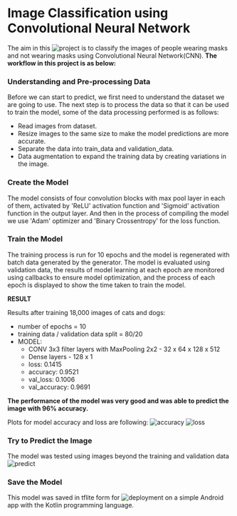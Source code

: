 # Image Classification using Convolutional Neural Network
The aim in this ![project](https://github.com/MuhamadSyarifFakhrezi/FaceMaskDetection/blob/master/image_classification_deployment.ipynb) is to classify the images of people wearing masks and not wearing masks using Convolutional Neural Network(CNN).
**The workflow in this project is as below:**
### Understanding and Pre-processing Data
Before we can start to predict, we first need to understand the dataset we are going to use. The next step is to process the data so that it can be used to train the model, some of the data processing performed is as follows:
- Read images from dataset.
- Resize images to the same size to make the model predictions are more accurate.
- Separate the data into train_data and validation_data.
- Data augmentation to expand the training data by creating variations in the image.

### Create the Model
The model consists of four convolution blocks with max pool layer in each of them, activated by 'ReLU' activation function and 'Sigmoid' activation function in the output layer.
And then in the process of compiling the model we use 'Adam' optimizer and 'Binary Crossentropy' for the loss function.

### Train the Model
The training process is run for 10 epochs and the model is regenerated with batch data generated by the generator. The model is evaluated using validation data, the results of model learning at each epoch are monitored using callbacks to ensure model optimization, and the process of each epoch is displayed to show the time taken to train the model.

**RESULT**

Results after training 18,000 images of cats and dogs:
* number of epochs = 10
* training data / validation data split = 80/20
* MODEL:
    - CONV 3x3 filter layers with MaxPooling 2x2 - 32 x 64 x 128 x 512
    - Dense layers - 128 x 1
    - loss: 0.1415
    - accuracy: 0.9521
    - val_loss: 0.1006
    - val_accuracy: 0.9691

**The performance of the model was very good and was able to predict the image with 96% accuracy.**

Plots for model accuracy and loss are following:
![accuracy](https://github.com/user-attachments/assets/39f78b3b-8bdc-498f-9db3-419d47ee2dd4)
![loss](https://github.com/user-attachments/assets/d3a89b0c-2edd-49ea-9d48-cc2b9a293732)

### Try to Predict the Image
The model was tested using images beyond the training and validation data
![predict](https://github.com/user-attachments/assets/35678e9e-b4a0-41c3-a664-23059385d546)

### Save the Model
This model was saved in tflite form for ![deployment](https://github.com/MuhamadSyarifFakhrezi/FaceMaskDetection/tree/master/deploy) on a simple Android app with the Kotlin programming language.
